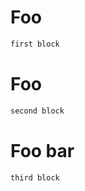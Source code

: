 # Foo

```html
first block
```

# Foo

```html
second block
```

# Foo bar

```html
third block
```
